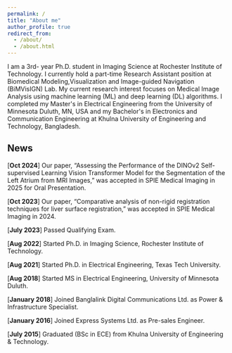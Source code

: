 ```yaml
---
permalink: /
title: "About me"
author_profile: true
redirect_from: 
  - /about/
  - /about.html
---
```

I am a 3rd- year Ph.D. student in Imaging Science at Rochester Institute of Technology. I currently hold a part-time Research Assistant position at Biomedical Modeling,Visualization and Image-guided Navigation (BiMVisIGN) Lab. My current research interest focuses on Medical Image Analysis using machine learning (ML) and deep learning (DL) algorithms. I completed my Master's in Electrical Engineering from the University of Minnesota Duluth, MN, USA and my Bachelor's in Electronics and Communication Engineering at Khulna University of Engineering and Technology, Bangladesh.


## News ##

[**Oct 2024**] Our paper, “Assessing the Performance of the DINOv2 Self-supervised Learning Vision Transformer Model for the Segmentation of the Left Atrium from MRI Images,” was accepted in SPIE Medical Imaging in 2025 for Oral Presentation.

[**Oct 2023**] Our paper, “Comparative analysis of non-rigid registration techniques for liver surface registration,” was accepted in SPIE Medical Imaging in 2024.

[**July 2023**] Passed Qualifying Exam.

[**Aug 2022**] Started Ph.D. in Imaging Science, Rochester Institute of Technology.

[**Aug 2021**] Started Ph.D. in Electrical Engineering, Texas Tech University.

[**Aug 2018**] Started MS in Electrical Engineering, University of Minnesota Duluth.

[**January 2018**] Joined Banglalink Digital Communications Ltd. as Power & Infrastructure Specialist.

[**January 2016**] Joined Express Systems Ltd. as Pre-sales Engineer.

[**July 2015**] Graduated (BSc in ECE) from Khulna University of Engineering & Technology.
